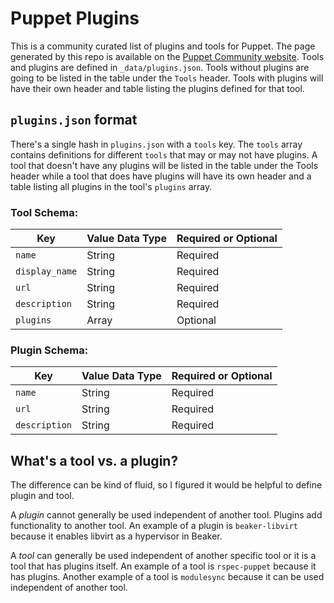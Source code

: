 # Puppet Plugins
This is a community curated list of plugins and tools for Puppet. The page
generated by this repo is available on the
[Puppet Community website](http://puppet.community/plugins). Tools and plugins
are defined in `_data/plugins.json`. Tools without plugins are going to be
listed in the table under the `Tools` header. Tools with plugins will have their
own header and table listing the plugins defined for that tool.

## `plugins.json` format
There's a single hash in `plugins.json` with a `tools` key. The `tools` array
contains definitions for different `tools` that may or may not have plugins. A
tool that doesn't have any plugins will be listed in the table under the Tools
header while a tool that does have plugins will have its own header and a table
listing all plugins in the tool's `plugins` array.

### Tool Schema:
| Key            | Value Data Type | Required or Optional |
| -------------- | --------------- | -------------------- |
| `name`         | String          | Required             |
| `display_name` | String          | Required             |
| `url`          | String          | Required             |
| `description`  | String          | Required             |
| `plugins`      | Array           | Optional             |

### Plugin Schema:
| Key            | Value Data Type | Required or Optional |
| -------------- | --------------- | -------------------- |
| `name`         | String          | Required             |
| `url`          | String          | Required             |
| `description`  | String          | Required             |

## What's a tool vs. a plugin?
The difference can be kind of fluid, so I figured it would be helpful to define
plugin and tool.

A *plugin* cannot generally be used independent of another tool. Plugins add
functionality to another tool. An example of a plugin is `beaker-libvirt`
because it enables libvirt as a hypervisor in Beaker.

A *tool* can generally be used independent of another specific tool or it is a
tool that has plugins itself. An example of a tool is `rspec-puppet` because it
has plugins. Another example of a tool is `modulesync` because it can be used
independent of another tool.

